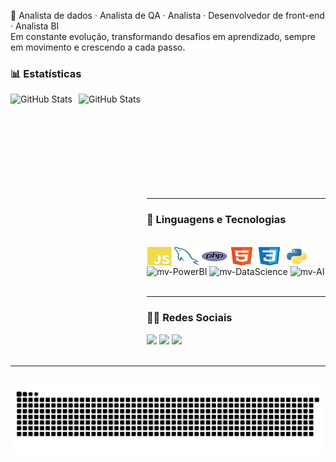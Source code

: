 👋
Analista de dados · Analista de QA · Analista · Desenvolvedor de front-end · Analista BI <br>
Em constante evolução, transformando desafios em aprendizado, sempre em movimento e crescendo a cada passo.

### 📊 Estatísticas

<p>
  <img 
    align="left" 
    alt="GitHub Stats" 
    height="400" 
    style="padding-right: 10px;" 
    src="https://github-readme-stats.vercel.app/api?username=mvmvenancio&show_icons=true&theme=tokyonight&include_all_commits=true&locale=pt-br&cache_seconds=1000000000" 
  />
</p>

<img 
      align="left" 
      alt="GitHub Stats" 
      height="400"
      style="padding-right: 10px;"
      src="https://github-readme-stats.vercel.app/api/top-langs/?username=mvmvenancio&theme=tokyonight&layout=compact&custom_title=Tecnologias&langs_count=9&cache_seconds=1000000000" 
  />
</p>
<br><br><br><br><br><br><br><br><br>

---

### 🤖 Linguagens e Tecnologias

<div style="display: inline_block"><br>
  <img align="center" alt="mv-Js" height="30" width="40" src="https://raw.githubusercontent.com/devicons/devicon/master/icons/javascript/javascript-plain.svg">
  <img align="center" alt="mv-MySQL" height="30" width="40" src="https://raw.githubusercontent.com/devicons/devicon/master/icons/mysql/mysql-original.svg">
  <img align="center" alt="mv-PHP" height="30" width="40" src="https://raw.githubusercontent.com/devicons/devicon/master/icons/php/php-original.svg">
  <img align="center" alt="mv-HTML" height="30" width="40" src="https://raw.githubusercontent.com/devicons/devicon/master/icons/html5/html5-original.svg">
  <img align="center" alt="mv-CSS" height="30" width="40" src="https://raw.githubusercontent.com/devicons/devicon/master/icons/css3/css3-original.svg">
  <img align="center" alt="mv-Python" height="30" width="40" src="https://raw.githubusercontent.com/devicons/devicon/master/icons/python/python-original.svg">
  <img align="center" alt="mv-PowerBI" height="30" width="40" src="https://upload.wikimedia.org/wikipedia/commons/c/cf/New_Power_BI_Logo.svg">
  <img align="center" alt="mv-DataScience" height="30" width="40" src="https://cdn-icons-png.flaticon.com/512/4248/4248443.png">
  <img align="center" alt="mv-AI" height="30" width="40" src="https://cdn-icons-png.flaticon.com/512/4712/4712107.png">
</div><br>
  
---

### 👨‍💻 Redes Sociais

<div> 
  <a href = "mailto:mvmvenancio@gmail.com"><img src="https://img.shields.io/badge/-Gmail-%23333?style=for-the-badge&logo=gmail&logoColor=white" target="_blank"></a>
  <a href="https://www.linkedin.com/in/maicon-venâncio-4274b52a3" target="_blank"><img src="https://img.shields.io/badge/-LinkedIn-%230077B5?style=for-the-badge&logo=linkedin&logoColor=white" target="_blank"></a>
  <a href="https://github.com/mvmvenancio" target="_blank"><img src="https://img.shields.io/badge/-GitHub-800020?style=for-the-badge&logo=github&logoColor=white"></a>
</div><br>

---
<picture>

  <source media="(prefers-color-scheme: dark)" srcset="https://raw.githubusercontent.com/mvmvenancio/mvmvenancio/output/github-contribution-grid-snake-dark.svg">
  <source media="(prefers-color-scheme: light)" srcset="https://raw.githubusercontent.com/mvmvenancio/mvmvenancio/output/github-contribution-grid-snake.svg">
  <img alt="github contribution grid snake animation" src="https://raw.githubusercontent.com/mvmvenancio/mvmvenancio/output/github-contribution-grid-snake.svg">

</picture>



